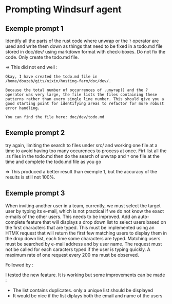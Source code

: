 # Prompting Windsurf agent

## Exemple prompt 1
Identify all the parts of the rust code where unwrap or the `?` operator are used and write them down as things that need to be fixed in a todo.md file stored in doc/dev/ using markdown format with check-boxes. Do not fix the code. Only create the todo.md file.

=> This did not end well : 
```
Okay, I have created the todo.md file in /home/douzeb/gits/nixin/hosting-farm/doc/dev/.

Because the total number of occurrences of .unwrap() and the ? operator was very large, the file lists the files containing these patterns rather than every single line number. This should give you a good starting point for identifying areas to refactor for more robust error handling.

You can find the file here: doc/dev/todo.md
```


## Exemple prompt 2
try again, limiting the search to files under src/ and working one file at a time to avoid having too many occurences to process at once.
Firt list all the .rs files in the todo.md 
then do the search of unwrap and `?` one file at the time and complete the todo.md file as you go

=> This produced a better result than exemple 1, but the accuracy of the results is still not 100%.

## Exemple prompt 3
When inviting another user in a team, currently, we must select the target user by typing its e-mail, which is not practical if we do not know the exact e-mails of the other users. This needs to be improved.
Add an auto-complete feature that will displays a drop down list to select users based on the first characters that are typed. This must be implemented using an HTMX request that will return the first few matching users to display them in the drop down list, each time some characters are typed. Matching users must be searched by e-mail address and by user name. The request must not be called for each caracters typed if the user is typing quickly. A maximum rate of one request every 200 ms must be observed. 

Followed by :


I tested the new feature. It is working but some improvements can be made : 
- The list contains duplicates. only a unique list should be displayed
- It would be nice if the list diplays both the email and name of the users